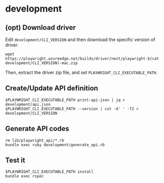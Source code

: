 # development

## (opt) Download driver

Edit `development/CLI_VERSION` and then download the specific version of driver.

```
wget https://playwright.azureedge.net/builds/driver/next/playwright-$(cat development/CLI_VERSION)-mac.zip
```

Then, extract the driver zip file, and set `PLAYWRIGHT_CLI_EXECUTABLE_PATH`.


## Create/Update API definition

```
$PLAYWRIGHT_CLI_EXECUTABLE_PATH print-api-json | jq > development/api.json
$PLAYWRIGHT_CLI_EXECUTABLE_PATH --version | cut -d' ' -f2 > development/CLI_VERSION
```

## Generate API codes

```
rm lib/playwright_api/*.rb
bundle exec ruby development/generate_api.rb
```

## Test it

```
$PLAYWRIGHT_CLI_EXECUTABLE_PATH install
bundle exec rspec
```
